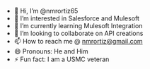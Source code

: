 - 👋 Hi, I’m @nmrortiz65
- 👀 I’m interested in Salesforce and Mulesoft
- 🌱 I’m currently learning Mulesoft Integration
- 💞️ I’m looking to collaborate on API creations
- 📫 How to reach me @ nmrortiz@gmail.com
- 😄 Pronouns: He and Him
- ⚡ Fun fact: I am a USMC veteran

<!---
nmrortiz65/nmrortiz65 is a ✨ special ✨ repository because its `README.md` (this file) appears on your GitHub profile.
You can click the Preview link to take a look at your changes.
--->

